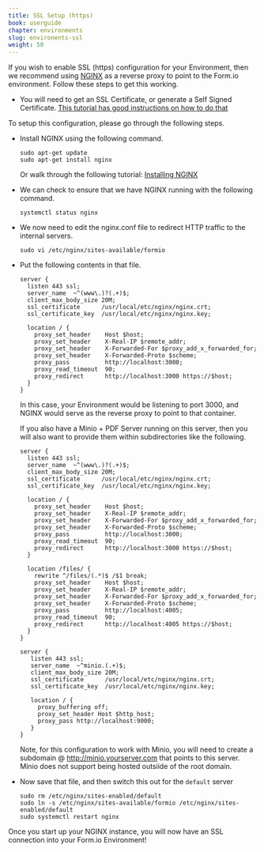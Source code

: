 ```yaml
---
title: SSL Setup (https)
book: userguide
chapter: environments
slug: environents-ssl
weight: 50
---
```

If you wish to enable SSL (https) configuration for your Environment, then we recommend using [NGINX](https://www.nginx.com) as a reverse proxy to point to the Form.io environment. Follow these steps to get this working.

 - You will need to get an SSL Certificate, or generate a Self Signed Certificate. [This tutorial has good instructions on how to do that](https://www.digitalocean.com/community/tutorials/how-to-create-an-ssl-certificate-on-nginx-for-ubuntu-14-04)

To setup this configuration, please go through the following steps.

 - Install NGINX using the following command.
 
   ```
   sudo apt-get update
   sudo apt-get install nginx
   ```
   
   Or walk through the following tutorial: [Installing NGINX](https://www.nginx.com/resources/admin-guide/installing-nginx-open-source/)
   
 - We can check to ensure that we have NGINX running with the following command.
 
   ```
   systemctl status nginx
   ```
   
 - We now need to edit the nginx.conf file to redirect HTTP traffic to the internal servers.
 
   ```
   sudo vi /etc/nginx/sites-available/formio
   ```
   
 - Put the following contents in that file.

    ```
    server {
      listen 443 ssl;
      server_name  ~^(www\.)?(.+)$;
      client_max_body_size 20M;
      ssl_certificate      /usr/local/etc/nginx/nginx.crt;
      ssl_certificate_key  /usr/local/etc/nginx/nginx.key;
     
      location / {
        proxy_set_header    Host $host;
        proxy_set_header    X-Real-IP $remote_addr;
        proxy_set_header    X-Forwarded-For $proxy_add_x_forwarded_for;
        proxy_set_header    X-Forwarded-Proto $scheme;
        proxy_pass          http://localhost:3000;
        proxy_read_timeout  90;
        proxy_redirect      http://localhost:3000 https://$host;
      }
    }
    ```
    
    In this case, your Environment would be listening to port 3000, and NGINX would serve as the reverse proxy to point to that container.
    
    If you also have a Minio + PDF Server running on this server, then you will also want to provide them within subdirectories like the following.
    
    ```
    server {
      listen 443 ssl;
      server_name  ~^(www\.)?(.+)$;
      client_max_body_size 20M;
      ssl_certificate      /usr/local/etc/nginx/nginx.crt;
      ssl_certificate_key  /usr/local/etc/nginx/nginx.key;
     
      location / {
        proxy_set_header    Host $host;
        proxy_set_header    X-Real-IP $remote_addr;
        proxy_set_header    X-Forwarded-For $proxy_add_x_forwarded_for;
        proxy_set_header    X-Forwarded-Proto $scheme;
        proxy_pass          http://localhost:3000;
        proxy_read_timeout  90;
        proxy_redirect      http://localhost:3000 https://$host;
      }
    
      location /files/ {
        rewrite ^/files/(.*)$ /$1 break;
        proxy_set_header    Host $host;
        proxy_set_header    X-Real-IP $remote_addr;
        proxy_set_header    X-Forwarded-For $proxy_add_x_forwarded_for;
        proxy_set_header    X-Forwarded-Proto $scheme;
        proxy_pass          http://localhost:4005;
        proxy_read_timeout  90;
        proxy_redirect      http://localhost:4005 https://$host;
      }
    }
    
    server {
       listen 443 ssl;
       server_name  ~^minio.(.+)$;
       client_max_body_size 20M;
       ssl_certificate      /usr/local/etc/nginx/nginx.crt;
       ssl_certificate_key  /usr/local/etc/nginx/nginx.key;
     
       location / {
         proxy_buffering off;
         proxy_set_header Host $http_host;
         proxy_pass http://localhost:9000;
       }
    }
    ```
    
    Note, for this configuration to work with Minio, you will need to create a subdomain @ http://minio.yourserver.com that points to this server. Minio does not support being hosted outsiide of the root domain.

- Now save that file, and then switch this out for the ```default``` server
 
   ```
   sudo rm /etc/nginx/sites-enabled/default
   sudo ln -s /etc/nginx/sites-available/formio /etc/nginx/sites-enabled/default
   sudo systemctl restart nginx
   ```

Once you start up your NGINX instance, you will now have an SSL connection into your Form.io Environment!
